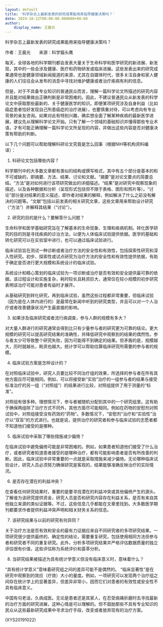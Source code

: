 ```yaml
---
layout: default
title: '科学杂志上最新发表的研究成果能用来指导健康决策吗？'
date: 2019-10-22T00:00:00.000000+08:00
author:
    display_name: 王晨光
---
```


科学杂志上最新发表的研究成果能用来指导健康决策吗？

作者：王晨光　　来源：科学猫头鹰

每天，全球各地的科学期刊都会发表大量关于生命科学和医学研究的新进展、新发现，其中的一些会涉及健康、医疗和药物研发或临床进展。这些发表出来的研究成果通常也是健康领域新闻报道的来源，尤其在自媒体时代，很多关注自身和家人健康的人们往往会从发布的消息中寻找对维护健康或者治疗疾病有利的信息。

但是，对于不具备专业知识的普通民众而言，理解一篇科学论文所描述的研究内容并且能对结果做出正确判断是非常困难的。因此，不建议普通民众从新发表的科学论文中获取那些最新的、关于健康医学的知识。即便某项研究涉及自身利益（比如癌症患者恰好发现自己所患癌症的治疗进展），也要慎重对待，可以考虑向有专业背景的亲友咨询。如果对此有特别兴趣，确实想全面了解某种疾病的最新医学进展，建议先从理解科学论文开始。只有了解一个领域的基础知识并懂得那些专业术语，才有可能正确理解一篇科学论文所呈现的内容，并做出这些内容是否对健康决策有帮助的判断。

以下几个问题可以帮助理解科研论文究竟是怎么回事（根据NIH等机构资料编译）：

1. 科研论文包括哪些内容？

科学期刊中的大多数文章都有类似的结构或撰写格式，其中有五个部分是基本的和不可或缺的，即摘要、方法、结果、讨论和文献。“摘要”是对论文要点的简要总结。“方法”是对如何进行该项研究做出的详细描述。“结果”是对研究中观察现象的描述，以及各种数据和分析（呈现形式包括但不限于表格、图形和照片等）。“讨论”部分是对结果的意义描述，即作者对结果的解释，例如解决了什么之前没有解决的问题等。“文献”包括以前发表的相关研究文章，这些文章用来帮助设计研究（“方法”）并解释其结果（“讨论”）。

2. 研究的目的是什么？要解答什么问题？

生命科学和医学基础研究旨在了解基本的生命现象、生理和疾病机制。转化医学研究的目的则是寻找疾病的诊治方法，以便为人体临床试验提供依据。医学的基础和转化研究可以在实验室中进行，也可以通过临床试验进行。

临床试验旨在测试一种诊断或者治疗方法的安全性和有效性，包括探索性研究和深入性研究。初步、探索性或试点研究为治疗方法的安全性和有效性提供依据，有助于确定是否进行更大规模和系统设计的临床试验。

系统设计和精心策划的临床试验为一项诊断或治疗是否有效和安全提供最可靠的依据。该过程设计和实施复杂，耗时较长且耗资巨大，通常仅在较小规模的初步研究表明该治疗可能对患者有益时才展开。

从基础研究到转化研究，再到临床试验，虽然这些过程都非常重要，但临床试验（因为是在人体内进行的）是最常在新闻中听到的研究类型，并且可以对一个人治疗或者改善健康状况产生最直接的影响。

3. 如果涉及临床研究或者流行病调查，参与人群的规模有多大？

对大量人群进行的研究通常会得到比只有少量参与者的研究更为可靠的结论。更大规模的研究可以提高研究结果的准确性，并降低研究中观察到的结果的偶然性。参与者太少可导致整个研究失败，因为可能得不到确定的结果。但矛盾的是，规模越大，历时就越长，耗资也越大。统计学可以帮助估算临床研究所需要的参与者的规模。

4. 临床试验方案是怎样设计的？

在对照临床试验中，研究人员要比较不同治疗组的效果，所选择的参与者在所有其他方面应尽可能相同。例如，可以将接受新“实验”治疗的一组参与者的结果与接受标准治疗的另一组（“对照组”）的结果进行比较，对照组提供了用于测量的“标准”。

对照组有很多种。理想情况下，参与者被随机分配到其中的一个研究组里。这有助于确保两组除了治疗方式不同外，其他方面尽可能相同。例如在药物的安慰剂对照试验中，对照组接受没有药效的“药物”。多数情况下，“安慰剂”治疗和“实验性”治疗以“双盲”的方式进行。也就是说，提供治疗的研究者和参与临床试验的志愿者都不知道他们接受的是哪种。

5. 临床试验中采取了哪些措施减少偏倚？

在临床试验中避免偏倚可能是非常困难的。例如，如果患者知道他们接受了什么治疗，或者研究者知道患者接受的是哪种治疗，都有可能影响患者是否有所改善的判断。因此，临床试验中非常重要的一点就是采取措施来减少偏倚。无论哪种临床试验设计，研究人员必须努力确保研究是客观的，结果能够准确反映治疗的实际情况。

6. 是否存在潜在的利益冲突？

在查看任何研究结果时，重要的是要寻找潜在的利益冲突或其他偏倚产生的源头。了解谁为该研究提供资金，研究人员是否和研究内容存在利益关系，是否有来自其他独立来源的类似证据等。不过，这些信息几乎都能在文章里找到。大多数医学期刊都要求作者提供利益冲突声明和相关财务关系的信息。

7. 该研究结果与以前的研究有何异同？

关于治疗方法是否有效和安全的最有力证据应来自不同研究者的多项研究结果。一项研究很少提供最终的、确定性的结论，需要重复研究，包括使用相同方法但参与者和研究者不同的重复研究。此外，分析多项研究结果并严格评估数据质量的独立评估很有价值，这些评估称为系统评价和荟萃分析。

8. 当研究结果被描述为具有统计学意义但没有临床意义时，意味着什么？

“具有统计学意义”意味着研究组之间的差异可能不是偶然的。 “临床显著性”是在研究中观察到的效应（疗效）大小的量度。例如，一项研究可以发现两个治疗组之间存在统计学上的显著差异，但差异非常小，因而它们对患者的有效性或安全性不具有临床意义。

中国有句老话，久病成医。无论是患者还是其家人，在忍受病痛折磨时去寻找最新的治疗方面的研究进展，这种心情是可以理解的。但不鼓励那些不具有专业知识的民众从这些最新研究成果中寻求治疗手段，改变或者放弃现有的治疗方案。

(XYS20191022)

